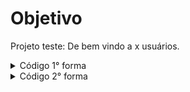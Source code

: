 # Objetivo
Projeto teste: De bem vindo a x usuários.

<details>
<summary>Código 1° forma</summary>

```c
programa
{

	cadeia nome_do_us
	
	funcao inicio()
	{
		escreva("Digite seu nome ou aperte X para parar o programa: ")
		leia(nome_do_us)

		enquanto (nome_do_us != "x"){
			escreva("\nBem vindo ", nome_do_us, " !")

			/* Solicitando mais dados a cada volta*/
			escreva("\nDigite seu nome ou aperte X para parar o programa: ")
			leia(nome_do_us)
		}
		escreva("\nAsta la vista, baby !")
	}
}
```
</details>

<details>
<summary>Código 2° forma</summary>

```c
programa
{
	cadeia nome

	funcao inicio()
	{
		//Gerando looping infinito proposital
		enquanto(verdadeiro){
			escreva("Digite seu nome ou X para sair: ")
			leia (nome)
			se(nome == "x"){
				pare
			}
			escreva("\nSeja bem vindo: ",nome, "\n")
		}
	}
}
```
</details>